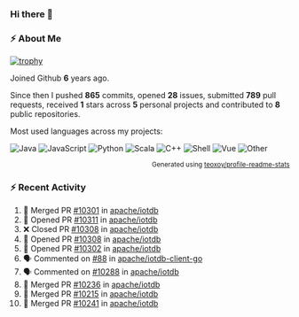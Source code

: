 ### Hi there 👋

### :zap: About Me

[![trophy](https://github-profile-trophy.vercel.app/?username=HTHou&theme=onedark)](https://github.com/ryo-ma/github-profile-trophy)
   
Joined Github **6** years ago.

Since then I pushed **865** commits, opened **28** issues, submitted **789** pull requests, received **1** stars across **5** personal projects and contributed to **8** public repositories.

Most used languages across my projects:

![Java](https://img.shields.io/static/v1?style=flat-square&label=%E2%A0%80&color=555&labelColor=%23b07219&message=Java%EF%B8%B194.4%25)
![JavaScript](https://img.shields.io/static/v1?style=flat-square&label=%E2%A0%80&color=555&labelColor=%23f1e05a&message=JavaScript%EF%B8%B11.4%25)
![Python](https://img.shields.io/static/v1?style=flat-square&label=%E2%A0%80&color=555&labelColor=%233572A5&message=Python%EF%B8%B10.7%25)
![Scala](https://img.shields.io/static/v1?style=flat-square&label=%E2%A0%80&color=555&labelColor=%23c22d40&message=Scala%EF%B8%B10.6%25)
![C++](https://img.shields.io/static/v1?style=flat-square&label=%E2%A0%80&color=555&labelColor=%23f34b7d&message=C%2B%2B%EF%B8%B10.6%25)
![Shell](https://img.shields.io/static/v1?style=flat-square&label=%E2%A0%80&color=555&labelColor=%2389e051&message=Shell%EF%B8%B10.4%25)
![Vue](https://img.shields.io/static/v1?style=flat-square&label=%E2%A0%80&color=555&labelColor=%2341b883&message=Vue%EF%B8%B10.3%25)
![Other](https://img.shields.io/static/v1?style=flat-square&label=%E2%A0%80&color=555&labelColor=%23ededed&message=Other%EF%B8%B11.2%25)

<p align="right"><sub>Generated using <a href="https://github.com/marketplace/actions/profile-readme-stats">teoxoy/profile-readme-stats</a></sub></p>


<!--![](https://github.com/HTHou/HTHou/blob/output/github-contribution-grid-snake.svg)-->

<!--![Haonan Hou's github stats](https://github-readme-stats.vercel.app/api?username=HTHou&count_private=true&show_icons=true&theme=onedark)-->

<!--![Haonan Hou's wakatime stats](https://github-readme-stats.vercel.app/api/wakatime?username=HTHou&layout=compact&theme=onedark)-->

<!--![Top Langs](https://github-readme-stats.vercel.app/api/top-langs/?username=HTHou&theme=onedark&layout=compact)-->

### :zap: Recent Activity
<!--START_SECTION:activity-->
1. 🎉 Merged PR [#10301](https://github.com/apache/iotdb/pull/10301) in [apache/iotdb](https://github.com/apache/iotdb)
2. 💪 Opened PR [#10311](https://github.com/apache/iotdb/pull/10311) in [apache/iotdb](https://github.com/apache/iotdb)
3. ❌ Closed PR [#10308](https://github.com/apache/iotdb/pull/10308) in [apache/iotdb](https://github.com/apache/iotdb)
4. 💪 Opened PR [#10308](https://github.com/apache/iotdb/pull/10308) in [apache/iotdb](https://github.com/apache/iotdb)
5. 💪 Opened PR [#10302](https://github.com/apache/iotdb/pull/10302) in [apache/iotdb](https://github.com/apache/iotdb)
6. 🗣 Commented on [#88](https://github.com/apache/iotdb-client-go/issues/88) in [apache/iotdb-client-go](https://github.com/apache/iotdb-client-go)
7. 🗣 Commented on [#10288](https://github.com/apache/iotdb/issues/10288) in [apache/iotdb](https://github.com/apache/iotdb)
8. 🎉 Merged PR [#10236](https://github.com/apache/iotdb/pull/10236) in [apache/iotdb](https://github.com/apache/iotdb)
9. 🎉 Merged PR [#10215](https://github.com/apache/iotdb/pull/10215) in [apache/iotdb](https://github.com/apache/iotdb)
10. 🎉 Merged PR [#10241](https://github.com/apache/iotdb/pull/10241) in [apache/iotdb](https://github.com/apache/iotdb)
<!--END_SECTION:activity-->

<!--
**HTHou/HTHou** is a ✨ _special_ ✨ repository because its `README.md` (this file) appears on your GitHub profile.

Here are some ideas to get you started:

- 🔭 I’m currently working on ...
- 🌱 I’m currently learning ...
- 👯 I’m looking to collaborate on ...
- 🤔 I’m looking for help with ...
- 💬 Ask me about ...
- 📫 How to reach me: ...
- 😄 Pronouns: ...
- ⚡ Fun fact: ...
-->
